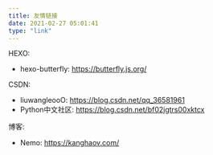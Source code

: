 ```yaml
---
title: 友情链接
date: 2021-02-27 05:01:41
type: "link"
---
```


HEXO:
- hexo-butterfly: <https://butterfly.js.org/>

CSDN:
- liuwangleooO: <https://blog.csdn.net/qq_36581961>
- Python中文社区: <https://blog.csdn.net/bf02jgtrs00xktcx>

博客:
- Nemo: <https://kanghaov.com/>